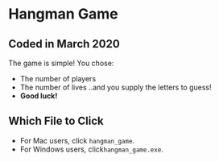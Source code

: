 # Hangman Game
## Coded in March 2020

The game is simple! You chose:
* The number of players
* The number of lives
..and you supply the letters to guess!
* __Good luck!__

## Which File to Click

* For Mac users, click `hangman_game`.
* For Windows users, click`hangman_game.exe`.
